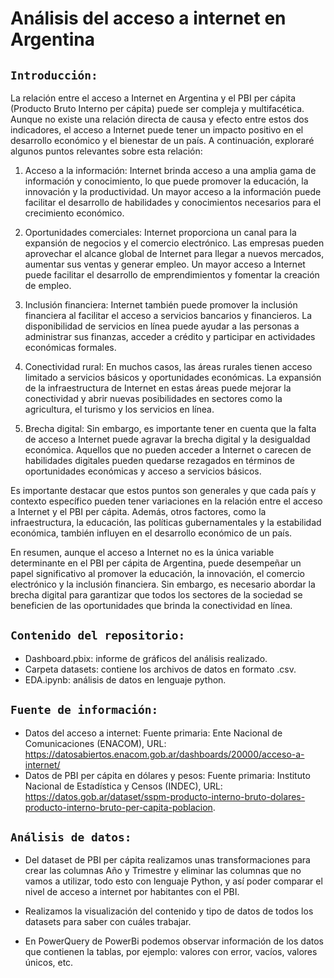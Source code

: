# **Análisis del acceso a internet en Argentina**

## **`Introducción:`**

La relación entre el acceso a Internet en Argentina y el PBI per cápita (Producto Bruto Interno per cápita) puede ser compleja y multifacética. Aunque no existe una relación directa de causa y efecto entre estos dos indicadores, el acceso a Internet puede tener un impacto positivo en el desarrollo económico y el bienestar de un país. A continuación, exploraré algunos puntos relevantes sobre esta relación:

1. Acceso a la información: Internet brinda acceso a una amplia gama de información y conocimiento, lo que puede promover la educación, la innovación y la productividad. Un mayor acceso a la información puede facilitar el desarrollo de habilidades y conocimientos necesarios para el crecimiento económico.

2. Oportunidades comerciales: Internet proporciona un canal para la expansión de negocios y el comercio electrónico. Las empresas pueden aprovechar el alcance global de Internet para llegar a nuevos mercados, aumentar sus ventas y generar empleo. Un mayor acceso a Internet puede facilitar el desarrollo de emprendimientos y fomentar la creación de empleo.

3. Inclusión financiera: Internet también puede promover la inclusión financiera al facilitar el acceso a servicios bancarios y financieros. La disponibilidad de servicios en línea puede ayudar a las personas a administrar sus finanzas, acceder a crédito y participar en actividades económicas formales.

4. Conectividad rural: En muchos casos, las áreas rurales tienen acceso limitado a servicios básicos y oportunidades económicas. La expansión de la infraestructura de Internet en estas áreas puede mejorar la conectividad y abrir nuevas posibilidades en sectores como la agricultura, el turismo y los servicios en línea.

5. Brecha digital: Sin embargo, es importante tener en cuenta que la falta de acceso a Internet puede agravar la brecha digital y la desigualdad económica. Aquellos que no pueden acceder a Internet o carecen de habilidades digitales pueden quedarse rezagados en términos de oportunidades económicas y acceso a servicios básicos.

Es importante destacar que estos puntos son generales y que cada país y contexto específico pueden tener variaciones en la relación entre el acceso a Internet y el PBI per cápita. Además, otros factores, como la infraestructura, la educación, las políticas gubernamentales y la estabilidad económica, también influyen en el desarrollo económico de un país.

En resumen, aunque el acceso a Internet no es la única variable determinante en el PBI per cápita de Argentina, puede desempeñar un papel significativo al promover la educación, la innovación, el comercio electrónico y la inclusión financiera. Sin embargo, es necesario abordar la brecha digital para garantizar que todos los sectores de la sociedad se beneficien de las oportunidades que brinda la conectividad en línea.

## **`Contenido del repositorio:`**
- Dashboard.pbix: informe de gráficos del análisis realizado.
- Carpeta datasets: contiene los archivos de datos en formato .csv.
- EDA.ipynb: análisis de datos en lenguaje python.

## **`Fuente de información:`**

- Datos del acceso a internet: Fuente primaria: Ente Nacional de Comunicaciones (ENACOM), URL: https://datosabiertos.enacom.gob.ar/dashboards/20000/acceso-a-internet/
- Datos de PBI per cápita en dólares y pesos: Fuente primaria: Instituto Nacional de Estadística y Censos (INDEC), URL: https://datos.gob.ar/dataset/sspm-producto-interno-bruto-dolares-producto-interno-bruto-per-capita-poblacion.

## **`Análisis de datos:`**

- Del dataset de PBI per cápita realizamos unas transformaciones para crear las columnas Año y Trimestre y eliminar las columnas que no vamos a utilizar, todo esto con lenguaje Python, y así poder comparar el nivel de acceso a internet por habitantes con el PBI.

- Realizamos la visualización del contenido y tipo de datos de todos los datasets para saber con cuáles trabajar.

- En PowerQuery de PowerBi podemos observar información de los datos que contienen la tablas, por ejemplo: valores con error, vacíos, valores únicos, etc.

